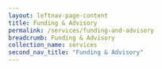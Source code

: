 ```yaml
---
layout: leftnav-page-content
title: Funding & Advisory
permalink: /services/funding-and-advisory
breadcrumb: Funding & Advisory
collection_name: services
second_nav_title: "Funding & Advisory"
---
```

